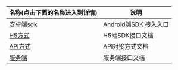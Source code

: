 | 名称(点击下面的名称进入到详情) | 说明                  |
| ------------------------------ | --------------------- |
| [安卓端sdk](/AndroidSDK/)      | Android端SDK 接入入口 |
| [H5方式](/H5)                  | H5端SDK接口文档    |
| [API方式](/api)                | API对接方式文档              |
| [服务端](/server)              | 服务端接口文档     |

